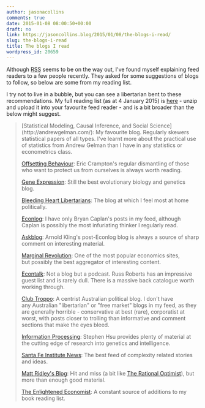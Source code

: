 ```yaml
---
author: jasonacollins
comments: true
date: 2015-01-08 08:00:50+00:00
draft: no
link: https://jasoncollins.blog/2015/01/08/the-blogs-i-read/
slug: the-blogs-i-read
title: The blogs I read
wordpress_id: 20659
---
```


Although [RSS](http://en.wikipedia.org/wiki/RSS) seems to be on the way out, I've found myself explaining feed readers to a few people recently. They asked for some suggestions of blogs to follow, so below are some from my reading list.

I try not to live in a bubble, but you can see a libertarian bent to these recommendations. My full reading list (as at 4 January 2015) is [here](https://jasonallancollins.files.wordpress.com/2015/01/feedly-20150104-opml1.zip) - unzip and upload it into your favourite feed reader - and is a bit broader than the below might suggest.


<blockquote>[Statistical Modeling, Causal Inference, and Social Science](http://andrewgelman.com/): My favourite blog. Regularly skewers statistical papers of all types. I've learnt more about the practical use of statistics from Andrew Gelman than I have in any statistics or econometrics class.

[Offsetting Behaviour](http://www.offsettingbehaviour.blogspot.com): Eric Crampton's regular dismantling of those who want to protect us from ourselves is always worth reading.

[Gene Expression](http://www.unz.com/gnxp/): Still the best evolutionary biology and genetics blog.

[Bleeding Heart Libertarians](http://bleedingheartlibertarians.com/): The blog at which I feel most at home politically.

[Econlog](http://econlog.econlib.org/): I have only Bryan Caplan's posts in my feed, although Caplan is possibly the most infuriating thinker I regularly read.

[Askblog](http://www.arnoldkling.com/blog/): Arnold Kling's post-Econlog blog is always a source of sharp comment on interesting material.

[Marginal Revolution](http://marginalrevolution.com/): One of the most popular economics sites, but possibly the best aggregator of interesting content.

[Econtalk](http://www.econtalk.org/): Not a blog but a podcast. Russ Roberts has an impressive guest list and is rarely dull. There is a massive back catalogue worth working through.

[Club Troppo](http://clubtroppo.com.au/): A centrist Australian political blog. I don't have any Australian "libertarian" or "free market" blogs in my feed, as they are generally horrible - conservative at best (rare), corporatist at worst, with posts closer to trolling than informative and comment sections that make the eyes bleed.

[Information Processing](http://infoproc.blogspot.com.au/): Stephen Hsu provides plenty of material at the cutting edge of research into genetics and intelligence.

[Santa Fe Institute News](http://www.santafe.edu/news/): The best feed of complexity related stories and ideas.

[Matt Ridley's Blog](http://www.rationaloptimist.com/blog): Hit and miss (a bit like [The Rational Optimist](https://jasoncollins.blog/2012/04/16/ridleys-the-rational-optimist/)), but more than enough good material.

[The Enlightened Economist](http://www.enlightenmenteconomics.com/blog/): A constant source of additions to my book reading list.</blockquote>
